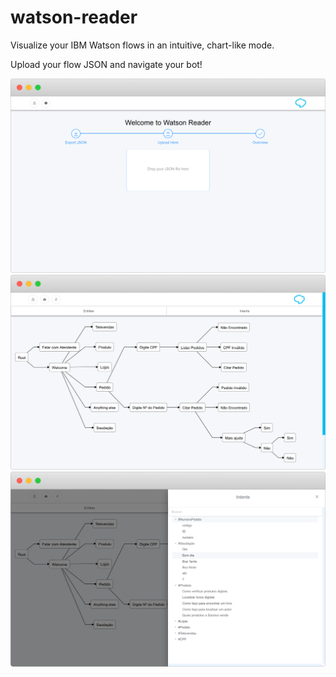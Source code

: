# watson-reader

Visualize your IBM Watson flows in an intuitive, chart-like mode.

Upload your flow JSON and navigate your bot!

![Home Page](./images/home.png)
![Chart Page](./images/chart.png)
![Side Bar](./images/sidebar.png)